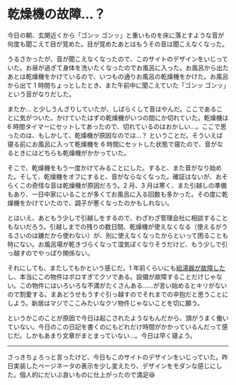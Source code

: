 # 乾燥機の故障…？
今日の朝、玄関近くから「ゴンッ ゴンッ」と重いものを床に落とすような音が何度も聞こえて目が覚めた。目が覚めたあとはもうその音は聞こえなくなった。

うるさかったが、音が聞こえなくなったので、このサイトのデザインをいじっていた。お昼が過ぎて身体を洗いたくなったのでお風呂に入った。お風呂から出たあとは乾燥機をかけているので、いつもの通りお風呂の乾燥機をかけた。お風呂から出て 1 時間ちょっとしたとき、また午前中に聞こえていた「ゴンッ ゴンッ」という音がなりだした。

またか… と少しうんざりしていたが、しばらくして音はやんだ。ここであることに気がついた。かけていたはずの乾燥機がいつの間にか切れていた。乾燥機は 6 時間タイマーにセットしてあったので、切れているのはおかしい…。ここで思ったのは、もしかして、乾燥機が原因なのでは…？ ということだ。そういえば寝る前にお風呂に入って乾燥機を 6 時間にセットした状態で寝たので、音がなるときにはどちらも乾燥機がかかっていた。

そこで、乾燥機をもう一度かけてみることにした。すると、また音がなり始めた。そして、乾燥機をオフにすると、音がならなくなった。確証はないが、おそらくこの奇怪な音は乾燥機が原因だろう。2 月、3 月は寒く、また引越しの準備もあり、一日中家にいることが多くてお風呂に入る回数も多かった。その度に乾燥機をかけていたので、調子が悪くなったのかもしれない。

とはいえ、あともう少しで引越しをするので、わざわざ管理会社に相談することもないだろう。引越しまでの残りの数日間、乾燥機が使えなくなる（使えるがうるさいのは嫌だから使わない）が、別に使えなくなったからといって困ることも特にない。お風呂場が乾きづらくなって湿気ぽくなりそうだけど、もう少しで引っ越すのでやっぱり関係ない。

それにしても、またしてもかという感じだ。1 年前くらいにも[給湯器が故障した](/2017/02/12)し、本当にこの物件はボロすぎてクソである。設備が故障することだけじゃない。この物件にはいろいろな不満がたくさんある……が言い始めるとキリがないので割愛する。まあどうせもうすぐ引っ越すのでそれまでの辛抱だと思うことにしよう。新居はマジでここみたいなクソ物件じゃないことを切に願う。

というかこのことが原因で今日は起こされたようなもんだから、頭がうまく働いていない。今日のこの日記を書くのにもどれだけ時間がかかっているんだって感じだ。しかもあまり文章がまとまっていない…。今日は早く寝よう。

---

さっきちょろっと言ったけど、今日もこのサイトのデザインをいじっていた。昨日実装したページネータの表示を少し変えたり、デザインをモダンな感じにした。個人的にだいぶ良いものに仕上がったので満足:satisfied:
